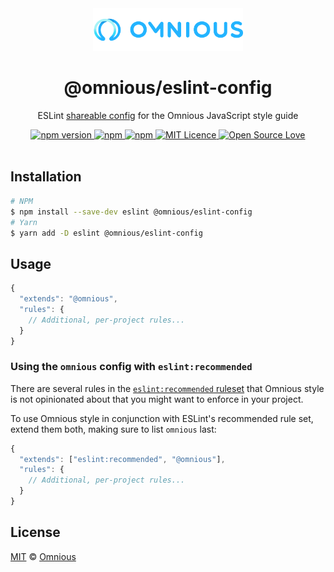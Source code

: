 <div align="center">
  <a href="https://github.com/omnious-dev/omnious-linter/tree/master/packages/eslint-config" title="ESLint Config Omnious">
    <img alt="ESLint Config Omnious" src="https://raw.githubusercontent.com/omnious-dev/i/master/omnious-logo.png" width="240px" />
  </a>
  <br />
  <h1>@omnious/eslint-config</h1>
</div>

<p align="center">
  ESLint <a href="http://eslint.org/docs/developer-guide/shareable-configs.html">shareable config</a> for the Omnious JavaScript style guide
</p>

<div align="center">
  <!-- <a href="https://circleci.com/gh/omnious-dev/eslint-config-omnious">
    <img alt="CircleCI" src="https://circleci.com/gh/omnious-dev/eslint-config-omnious.svg?style=shield" />
  </a> -->
  <a href="https://badge.fury.io/js/@omnious/eslint-config">
    <img alt="npm version" src="https://badge.fury.io/js/@omnious/eslint-config.svg" />
  </a>
  <a href="https://www.npmjs.com/package/@omnious/eslint-config">
    <img alt="npm" src="https://img.shields.io/npm/dt/@omnious/eslint-config.svg" />
  </a>
  <a href="https://david-dm.org/omnious-dev/@omnious/eslint-config">
    <img alt="npm" src="https://img.shields.io/david/omnious-dev/@omnious/eslint-config.svg?style=flat-square" />
  </a>
  <a href="https://opensource.org/licenses/mit-license.php">
    <img alt="MIT Licence" src="https://badges.frapsoft.com/os/mit/mit.svg?v=103" />
  </a>
  <a href="https://github.com/ellerbrock/open-source-badge/">
    <img alt="Open Source Love" src="https://badges.frapsoft.com/os/v1/open-source.svg?v=103" />
  </a>
</div>

<br />

## Installation

```bash
# NPM
$ npm install --save-dev eslint @omnious/eslint-config
# Yarn
$ yarn add -D eslint @omnious/eslint-config
```

## Usage

<!-- Once the `eslint-config-omnious` package is installed, you can use it by specifying `omnious` in the [`extends`](http://eslint.org/docs/user-guide/configuring#extending-configuration-files) section of your [ESLint configuration](http://eslint.org/docs/user-guide/configuring). -->

```js
{
  "extends": "@omnious",
  "rules": {
    // Additional, per-project rules...
  }
}
```

### Using the `omnious` config with `eslint:recommended`

There are several rules in the [`eslint:recommended` ruleset](http://eslint.org/docs/rules/) that Omnious style is not opinionated about that you might want to enforce in your project.

To use Omnious style in conjunction with ESLint's recommended rule set, extend them both, making sure to list `omnious` last:

```js
{
  "extends": ["eslint:recommended", "@omnious"],
  "rules": {
    // Additional, per-project rules...
  }
}
```

## License

[MIT](https://github.com/omnious-dev/eslint-config-omnious/blob/master/LICENSE) © [Omnious](http://www.omnious.com)
